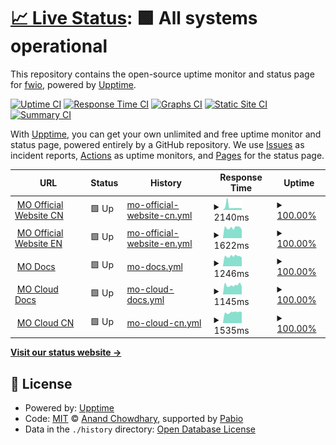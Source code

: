 # [📈 Live Status](https://3fuyang.github.io/upptime): <!--live status--> **🟩 All systems operational**

This repository contains the open-source uptime monitor and status page for [fwio](https://blog-five-navy-49.vercel.app/), powered by [Upptime](https://github.com/upptime/upptime).

[![Uptime CI](https://github.com/3fuyang/upptime/workflows/Uptime%20CI/badge.svg)](https://github.com/3fuyang/upptime/actions?query=workflow%3A%22Uptime+CI%22)
[![Response Time CI](https://github.com/3fuyang/upptime/workflows/Response%20Time%20CI/badge.svg)](https://github.com/3fuyang/upptime/actions?query=workflow%3A%22Response+Time+CI%22)
[![Graphs CI](https://github.com/3fuyang/upptime/workflows/Graphs%20CI/badge.svg)](https://github.com/3fuyang/upptime/actions?query=workflow%3A%22Graphs+CI%22)
[![Static Site CI](https://github.com/3fuyang/upptime/workflows/Static%20Site%20CI/badge.svg)](https://github.com/3fuyang/upptime/actions?query=workflow%3A%22Static+Site+CI%22)
[![Summary CI](https://github.com/3fuyang/upptime/workflows/Summary%20CI/badge.svg)](https://github.com/3fuyang/upptime/actions?query=workflow%3A%22Summary+CI%22)

With [Upptime](https://upptime.js.org), you can get your own unlimited and free uptime monitor and status page, powered entirely by a GitHub repository. We use [Issues](https://github.com/3fuyang/upptime/issues) as incident reports, [Actions](https://github.com/3fuyang/upptime/actions) as uptime monitors, and [Pages](https://3fuyang.github.io/upptime) for the status page.

<!--start: status pages-->
<!-- This summary is generated by Upptime (https://github.com/upptime/upptime) -->
<!-- Do not edit this manually, your changes will be overwritten -->
<!-- prettier-ignore -->
| URL | Status | History | Response Time | Uptime |
| --- | ------ | ------- | ------------- | ------ |
| <img alt="" src="https://icons.duckduckgo.com/ip3/matrixorigin.cn.ico" height="13"> [MO Official Website CN](https://matrixorigin.cn) | 🟩 Up | [mo-official-website-cn.yml](https://github.com/3fuyang/upptime/commits/HEAD/history/mo-official-website-cn.yml) | <details><summary><img alt="Response time graph" src="./graphs/mo-official-website-cn/response-time-week.png" height="20"> 2140ms</summary><br><a href="https://3fuyang.github.io/upptime/history/mo-official-website-cn"><img alt="Response time 2140" src="https://img.shields.io/endpoint?url=https%3A%2F%2Fraw.githubusercontent.com%2F3fuyang%2Fupptime%2FHEAD%2Fapi%2Fmo-official-website-cn%2Fresponse-time.json"></a><br><a href="https://3fuyang.github.io/upptime/history/mo-official-website-cn"><img alt="24-hour response time 1271" src="https://img.shields.io/endpoint?url=https%3A%2F%2Fraw.githubusercontent.com%2F3fuyang%2Fupptime%2FHEAD%2Fapi%2Fmo-official-website-cn%2Fresponse-time-day.json"></a><br><a href="https://3fuyang.github.io/upptime/history/mo-official-website-cn"><img alt="7-day response time 2140" src="https://img.shields.io/endpoint?url=https%3A%2F%2Fraw.githubusercontent.com%2F3fuyang%2Fupptime%2FHEAD%2Fapi%2Fmo-official-website-cn%2Fresponse-time-week.json"></a><br><a href="https://3fuyang.github.io/upptime/history/mo-official-website-cn"><img alt="30-day response time 2140" src="https://img.shields.io/endpoint?url=https%3A%2F%2Fraw.githubusercontent.com%2F3fuyang%2Fupptime%2FHEAD%2Fapi%2Fmo-official-website-cn%2Fresponse-time-month.json"></a><br><a href="https://3fuyang.github.io/upptime/history/mo-official-website-cn"><img alt="1-year response time 2140" src="https://img.shields.io/endpoint?url=https%3A%2F%2Fraw.githubusercontent.com%2F3fuyang%2Fupptime%2FHEAD%2Fapi%2Fmo-official-website-cn%2Fresponse-time-year.json"></a></details> | <details><summary><a href="https://3fuyang.github.io/upptime/history/mo-official-website-cn">100.00%</a></summary><a href="https://3fuyang.github.io/upptime/history/mo-official-website-cn"><img alt="All-time uptime 100.00%" src="https://img.shields.io/endpoint?url=https%3A%2F%2Fraw.githubusercontent.com%2F3fuyang%2Fupptime%2FHEAD%2Fapi%2Fmo-official-website-cn%2Fuptime.json"></a><br><a href="https://3fuyang.github.io/upptime/history/mo-official-website-cn"><img alt="24-hour uptime 100.00%" src="https://img.shields.io/endpoint?url=https%3A%2F%2Fraw.githubusercontent.com%2F3fuyang%2Fupptime%2FHEAD%2Fapi%2Fmo-official-website-cn%2Fuptime-day.json"></a><br><a href="https://3fuyang.github.io/upptime/history/mo-official-website-cn"><img alt="7-day uptime 100.00%" src="https://img.shields.io/endpoint?url=https%3A%2F%2Fraw.githubusercontent.com%2F3fuyang%2Fupptime%2FHEAD%2Fapi%2Fmo-official-website-cn%2Fuptime-week.json"></a><br><a href="https://3fuyang.github.io/upptime/history/mo-official-website-cn"><img alt="30-day uptime 100.00%" src="https://img.shields.io/endpoint?url=https%3A%2F%2Fraw.githubusercontent.com%2F3fuyang%2Fupptime%2FHEAD%2Fapi%2Fmo-official-website-cn%2Fuptime-month.json"></a><br><a href="https://3fuyang.github.io/upptime/history/mo-official-website-cn"><img alt="1-year uptime 100.00%" src="https://img.shields.io/endpoint?url=https%3A%2F%2Fraw.githubusercontent.com%2F3fuyang%2Fupptime%2FHEAD%2Fapi%2Fmo-official-website-cn%2Fuptime-year.json"></a></details>
| <img alt="" src="https://icons.duckduckgo.com/ip3/matrixorigin.io.ico" height="13"> [MO Official Website EN](https://matrixorigin.io) | 🟩 Up | [mo-official-website-en.yml](https://github.com/3fuyang/upptime/commits/HEAD/history/mo-official-website-en.yml) | <details><summary><img alt="Response time graph" src="./graphs/mo-official-website-en/response-time-week.png" height="20"> 1622ms</summary><br><a href="https://3fuyang.github.io/upptime/history/mo-official-website-en"><img alt="Response time 1622" src="https://img.shields.io/endpoint?url=https%3A%2F%2Fraw.githubusercontent.com%2F3fuyang%2Fupptime%2FHEAD%2Fapi%2Fmo-official-website-en%2Fresponse-time.json"></a><br><a href="https://3fuyang.github.io/upptime/history/mo-official-website-en"><img alt="24-hour response time 1319" src="https://img.shields.io/endpoint?url=https%3A%2F%2Fraw.githubusercontent.com%2F3fuyang%2Fupptime%2FHEAD%2Fapi%2Fmo-official-website-en%2Fresponse-time-day.json"></a><br><a href="https://3fuyang.github.io/upptime/history/mo-official-website-en"><img alt="7-day response time 1622" src="https://img.shields.io/endpoint?url=https%3A%2F%2Fraw.githubusercontent.com%2F3fuyang%2Fupptime%2FHEAD%2Fapi%2Fmo-official-website-en%2Fresponse-time-week.json"></a><br><a href="https://3fuyang.github.io/upptime/history/mo-official-website-en"><img alt="30-day response time 1622" src="https://img.shields.io/endpoint?url=https%3A%2F%2Fraw.githubusercontent.com%2F3fuyang%2Fupptime%2FHEAD%2Fapi%2Fmo-official-website-en%2Fresponse-time-month.json"></a><br><a href="https://3fuyang.github.io/upptime/history/mo-official-website-en"><img alt="1-year response time 1622" src="https://img.shields.io/endpoint?url=https%3A%2F%2Fraw.githubusercontent.com%2F3fuyang%2Fupptime%2FHEAD%2Fapi%2Fmo-official-website-en%2Fresponse-time-year.json"></a></details> | <details><summary><a href="https://3fuyang.github.io/upptime/history/mo-official-website-en">100.00%</a></summary><a href="https://3fuyang.github.io/upptime/history/mo-official-website-en"><img alt="All-time uptime 100.00%" src="https://img.shields.io/endpoint?url=https%3A%2F%2Fraw.githubusercontent.com%2F3fuyang%2Fupptime%2FHEAD%2Fapi%2Fmo-official-website-en%2Fuptime.json"></a><br><a href="https://3fuyang.github.io/upptime/history/mo-official-website-en"><img alt="24-hour uptime 100.00%" src="https://img.shields.io/endpoint?url=https%3A%2F%2Fraw.githubusercontent.com%2F3fuyang%2Fupptime%2FHEAD%2Fapi%2Fmo-official-website-en%2Fuptime-day.json"></a><br><a href="https://3fuyang.github.io/upptime/history/mo-official-website-en"><img alt="7-day uptime 100.00%" src="https://img.shields.io/endpoint?url=https%3A%2F%2Fraw.githubusercontent.com%2F3fuyang%2Fupptime%2FHEAD%2Fapi%2Fmo-official-website-en%2Fuptime-week.json"></a><br><a href="https://3fuyang.github.io/upptime/history/mo-official-website-en"><img alt="30-day uptime 100.00%" src="https://img.shields.io/endpoint?url=https%3A%2F%2Fraw.githubusercontent.com%2F3fuyang%2Fupptime%2FHEAD%2Fapi%2Fmo-official-website-en%2Fuptime-month.json"></a><br><a href="https://3fuyang.github.io/upptime/history/mo-official-website-en"><img alt="1-year uptime 100.00%" src="https://img.shields.io/endpoint?url=https%3A%2F%2Fraw.githubusercontent.com%2F3fuyang%2Fupptime%2FHEAD%2Fapi%2Fmo-official-website-en%2Fuptime-year.json"></a></details>
| <img alt="" src="https://icons.duckduckgo.com/ip3/docs.matrixorigin.cn.ico" height="13"> [MO Docs](https://docs.matrixorigin.cn) | 🟩 Up | [mo-docs.yml](https://github.com/3fuyang/upptime/commits/HEAD/history/mo-docs.yml) | <details><summary><img alt="Response time graph" src="./graphs/mo-docs/response-time-week.png" height="20"> 1246ms</summary><br><a href="https://3fuyang.github.io/upptime/history/mo-docs"><img alt="Response time 1246" src="https://img.shields.io/endpoint?url=https%3A%2F%2Fraw.githubusercontent.com%2F3fuyang%2Fupptime%2FHEAD%2Fapi%2Fmo-docs%2Fresponse-time.json"></a><br><a href="https://3fuyang.github.io/upptime/history/mo-docs"><img alt="24-hour response time 1089" src="https://img.shields.io/endpoint?url=https%3A%2F%2Fraw.githubusercontent.com%2F3fuyang%2Fupptime%2FHEAD%2Fapi%2Fmo-docs%2Fresponse-time-day.json"></a><br><a href="https://3fuyang.github.io/upptime/history/mo-docs"><img alt="7-day response time 1246" src="https://img.shields.io/endpoint?url=https%3A%2F%2Fraw.githubusercontent.com%2F3fuyang%2Fupptime%2FHEAD%2Fapi%2Fmo-docs%2Fresponse-time-week.json"></a><br><a href="https://3fuyang.github.io/upptime/history/mo-docs"><img alt="30-day response time 1246" src="https://img.shields.io/endpoint?url=https%3A%2F%2Fraw.githubusercontent.com%2F3fuyang%2Fupptime%2FHEAD%2Fapi%2Fmo-docs%2Fresponse-time-month.json"></a><br><a href="https://3fuyang.github.io/upptime/history/mo-docs"><img alt="1-year response time 1246" src="https://img.shields.io/endpoint?url=https%3A%2F%2Fraw.githubusercontent.com%2F3fuyang%2Fupptime%2FHEAD%2Fapi%2Fmo-docs%2Fresponse-time-year.json"></a></details> | <details><summary><a href="https://3fuyang.github.io/upptime/history/mo-docs">100.00%</a></summary><a href="https://3fuyang.github.io/upptime/history/mo-docs"><img alt="All-time uptime 100.00%" src="https://img.shields.io/endpoint?url=https%3A%2F%2Fraw.githubusercontent.com%2F3fuyang%2Fupptime%2FHEAD%2Fapi%2Fmo-docs%2Fuptime.json"></a><br><a href="https://3fuyang.github.io/upptime/history/mo-docs"><img alt="24-hour uptime 100.00%" src="https://img.shields.io/endpoint?url=https%3A%2F%2Fraw.githubusercontent.com%2F3fuyang%2Fupptime%2FHEAD%2Fapi%2Fmo-docs%2Fuptime-day.json"></a><br><a href="https://3fuyang.github.io/upptime/history/mo-docs"><img alt="7-day uptime 100.00%" src="https://img.shields.io/endpoint?url=https%3A%2F%2Fraw.githubusercontent.com%2F3fuyang%2Fupptime%2FHEAD%2Fapi%2Fmo-docs%2Fuptime-week.json"></a><br><a href="https://3fuyang.github.io/upptime/history/mo-docs"><img alt="30-day uptime 100.00%" src="https://img.shields.io/endpoint?url=https%3A%2F%2Fraw.githubusercontent.com%2F3fuyang%2Fupptime%2FHEAD%2Fapi%2Fmo-docs%2Fuptime-month.json"></a><br><a href="https://3fuyang.github.io/upptime/history/mo-docs"><img alt="1-year uptime 100.00%" src="https://img.shields.io/endpoint?url=https%3A%2F%2Fraw.githubusercontent.com%2F3fuyang%2Fupptime%2FHEAD%2Fapi%2Fmo-docs%2Fuptime-year.json"></a></details>
| <img alt="" src="https://icons.duckduckgo.com/ip3/docs.matrixorigin.cn.ico" height="13"> [MO Cloud Docs](https://docs.matrixorigin.cn/zh/matrixonecloud) | 🟩 Up | [mo-cloud-docs.yml](https://github.com/3fuyang/upptime/commits/HEAD/history/mo-cloud-docs.yml) | <details><summary><img alt="Response time graph" src="./graphs/mo-cloud-docs/response-time-week.png" height="20"> 1145ms</summary><br><a href="https://3fuyang.github.io/upptime/history/mo-cloud-docs"><img alt="Response time 1145" src="https://img.shields.io/endpoint?url=https%3A%2F%2Fraw.githubusercontent.com%2F3fuyang%2Fupptime%2FHEAD%2Fapi%2Fmo-cloud-docs%2Fresponse-time.json"></a><br><a href="https://3fuyang.github.io/upptime/history/mo-cloud-docs"><img alt="24-hour response time 973" src="https://img.shields.io/endpoint?url=https%3A%2F%2Fraw.githubusercontent.com%2F3fuyang%2Fupptime%2FHEAD%2Fapi%2Fmo-cloud-docs%2Fresponse-time-day.json"></a><br><a href="https://3fuyang.github.io/upptime/history/mo-cloud-docs"><img alt="7-day response time 1145" src="https://img.shields.io/endpoint?url=https%3A%2F%2Fraw.githubusercontent.com%2F3fuyang%2Fupptime%2FHEAD%2Fapi%2Fmo-cloud-docs%2Fresponse-time-week.json"></a><br><a href="https://3fuyang.github.io/upptime/history/mo-cloud-docs"><img alt="30-day response time 1145" src="https://img.shields.io/endpoint?url=https%3A%2F%2Fraw.githubusercontent.com%2F3fuyang%2Fupptime%2FHEAD%2Fapi%2Fmo-cloud-docs%2Fresponse-time-month.json"></a><br><a href="https://3fuyang.github.io/upptime/history/mo-cloud-docs"><img alt="1-year response time 1145" src="https://img.shields.io/endpoint?url=https%3A%2F%2Fraw.githubusercontent.com%2F3fuyang%2Fupptime%2FHEAD%2Fapi%2Fmo-cloud-docs%2Fresponse-time-year.json"></a></details> | <details><summary><a href="https://3fuyang.github.io/upptime/history/mo-cloud-docs">100.00%</a></summary><a href="https://3fuyang.github.io/upptime/history/mo-cloud-docs"><img alt="All-time uptime 100.00%" src="https://img.shields.io/endpoint?url=https%3A%2F%2Fraw.githubusercontent.com%2F3fuyang%2Fupptime%2FHEAD%2Fapi%2Fmo-cloud-docs%2Fuptime.json"></a><br><a href="https://3fuyang.github.io/upptime/history/mo-cloud-docs"><img alt="24-hour uptime 100.00%" src="https://img.shields.io/endpoint?url=https%3A%2F%2Fraw.githubusercontent.com%2F3fuyang%2Fupptime%2FHEAD%2Fapi%2Fmo-cloud-docs%2Fuptime-day.json"></a><br><a href="https://3fuyang.github.io/upptime/history/mo-cloud-docs"><img alt="7-day uptime 100.00%" src="https://img.shields.io/endpoint?url=https%3A%2F%2Fraw.githubusercontent.com%2F3fuyang%2Fupptime%2FHEAD%2Fapi%2Fmo-cloud-docs%2Fuptime-week.json"></a><br><a href="https://3fuyang.github.io/upptime/history/mo-cloud-docs"><img alt="30-day uptime 100.00%" src="https://img.shields.io/endpoint?url=https%3A%2F%2Fraw.githubusercontent.com%2F3fuyang%2Fupptime%2FHEAD%2Fapi%2Fmo-cloud-docs%2Fuptime-month.json"></a><br><a href="https://3fuyang.github.io/upptime/history/mo-cloud-docs"><img alt="1-year uptime 100.00%" src="https://img.shields.io/endpoint?url=https%3A%2F%2Fraw.githubusercontent.com%2F3fuyang%2Fupptime%2FHEAD%2Fapi%2Fmo-cloud-docs%2Fuptime-year.json"></a></details>
| <img alt="" src="https://icons.duckduckgo.com/ip3/matrixonecloud.cn.ico" height="13"> [MO Cloud CN](https://matrixonecloud.cn) | 🟩 Up | [mo-cloud-cn.yml](https://github.com/3fuyang/upptime/commits/HEAD/history/mo-cloud-cn.yml) | <details><summary><img alt="Response time graph" src="./graphs/mo-cloud-cn/response-time-week.png" height="20"> 1535ms</summary><br><a href="https://3fuyang.github.io/upptime/history/mo-cloud-cn"><img alt="Response time 1535" src="https://img.shields.io/endpoint?url=https%3A%2F%2Fraw.githubusercontent.com%2F3fuyang%2Fupptime%2FHEAD%2Fapi%2Fmo-cloud-cn%2Fresponse-time.json"></a><br><a href="https://3fuyang.github.io/upptime/history/mo-cloud-cn"><img alt="24-hour response time 1593" src="https://img.shields.io/endpoint?url=https%3A%2F%2Fraw.githubusercontent.com%2F3fuyang%2Fupptime%2FHEAD%2Fapi%2Fmo-cloud-cn%2Fresponse-time-day.json"></a><br><a href="https://3fuyang.github.io/upptime/history/mo-cloud-cn"><img alt="7-day response time 1535" src="https://img.shields.io/endpoint?url=https%3A%2F%2Fraw.githubusercontent.com%2F3fuyang%2Fupptime%2FHEAD%2Fapi%2Fmo-cloud-cn%2Fresponse-time-week.json"></a><br><a href="https://3fuyang.github.io/upptime/history/mo-cloud-cn"><img alt="30-day response time 1535" src="https://img.shields.io/endpoint?url=https%3A%2F%2Fraw.githubusercontent.com%2F3fuyang%2Fupptime%2FHEAD%2Fapi%2Fmo-cloud-cn%2Fresponse-time-month.json"></a><br><a href="https://3fuyang.github.io/upptime/history/mo-cloud-cn"><img alt="1-year response time 1535" src="https://img.shields.io/endpoint?url=https%3A%2F%2Fraw.githubusercontent.com%2F3fuyang%2Fupptime%2FHEAD%2Fapi%2Fmo-cloud-cn%2Fresponse-time-year.json"></a></details> | <details><summary><a href="https://3fuyang.github.io/upptime/history/mo-cloud-cn">100.00%</a></summary><a href="https://3fuyang.github.io/upptime/history/mo-cloud-cn"><img alt="All-time uptime 100.00%" src="https://img.shields.io/endpoint?url=https%3A%2F%2Fraw.githubusercontent.com%2F3fuyang%2Fupptime%2FHEAD%2Fapi%2Fmo-cloud-cn%2Fuptime.json"></a><br><a href="https://3fuyang.github.io/upptime/history/mo-cloud-cn"><img alt="24-hour uptime 100.00%" src="https://img.shields.io/endpoint?url=https%3A%2F%2Fraw.githubusercontent.com%2F3fuyang%2Fupptime%2FHEAD%2Fapi%2Fmo-cloud-cn%2Fuptime-day.json"></a><br><a href="https://3fuyang.github.io/upptime/history/mo-cloud-cn"><img alt="7-day uptime 100.00%" src="https://img.shields.io/endpoint?url=https%3A%2F%2Fraw.githubusercontent.com%2F3fuyang%2Fupptime%2FHEAD%2Fapi%2Fmo-cloud-cn%2Fuptime-week.json"></a><br><a href="https://3fuyang.github.io/upptime/history/mo-cloud-cn"><img alt="30-day uptime 100.00%" src="https://img.shields.io/endpoint?url=https%3A%2F%2Fraw.githubusercontent.com%2F3fuyang%2Fupptime%2FHEAD%2Fapi%2Fmo-cloud-cn%2Fuptime-month.json"></a><br><a href="https://3fuyang.github.io/upptime/history/mo-cloud-cn"><img alt="1-year uptime 100.00%" src="https://img.shields.io/endpoint?url=https%3A%2F%2Fraw.githubusercontent.com%2F3fuyang%2Fupptime%2FHEAD%2Fapi%2Fmo-cloud-cn%2Fuptime-year.json"></a></details>

<!--end: status pages-->

[**Visit our status website →**](https://3fuyang.github.io/upptime)

## 📄 License

- Powered by: [Upptime](https://github.com/upptime/upptime)
- Code: [MIT](./LICENSE) © [Anand Chowdhary](https://anandchowdhary.com), supported by [Pabio](https://pabio.com)
- Data in the `./history` directory: [Open Database License](https://opendatacommons.org/licenses/odbl/1-0/)
